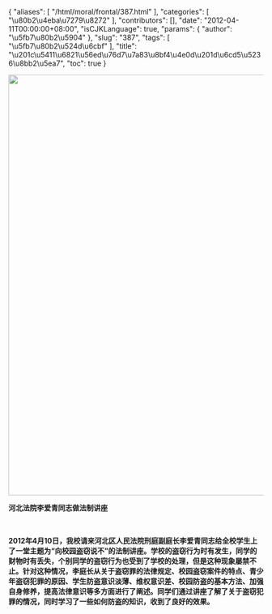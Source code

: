 {
    "aliases": [
        "/html/moral/frontal/387.html"
    ],
    "categories": [
        "\u80b2\u4eba\u7279\u8272"
    ],
    "contributors": [],
    "date": "2012-04-11T00:00:00+08:00",
    "isCJKLanguage": true,
    "params": {
        "author": "\u5fb7\u80b2\u5904"
    },
    "slug": "387",
    "tags": [
        "\u5fb7\u80b2\u524d\u6cbf"
    ],
    "title": "\u201c\u5411\u6821\u56ed\u76d7\u7a83\u8bf4\u4e0d\u201d\u6cd5\u5236\u8bb2\u5ea7",
    "toc": true
}

**<img
    src="https://cdn.tfls.online/mirror/full/47c52652982c2f0f88f9c43d0e36263ca37ef4e9.jpg"
    style="display:block;margin-left:auto;margin-right:auto;"
    decoding="async"
    fetchpriority="auto"
    loading="lazy"
    height="831"
    width="600"
/>**




**河北法院李爱青同志做法制讲座**




  




**2012年4月10日，我校请来河北区人民法院刑庭副庭长李爱青同志给全校学生上了一堂主题为“向校园盗窃说不”的法制讲座。学校的盗窃行为时有发生，同学的财物时有丢失，个别同学的盗窃行为也受到了学校的处理，但是这种现象屡禁不止。针对这种情况，李庭长从关于盗窃罪的法律规定、校园盗窃案件的特点、青少年盗窃犯罪的原因、学生防盗意识淡薄、维权意识差、校园防盗的基本方法、加强自身修养，提高法律意识等多方面进行了阐述。同学们通过讲座了解了关于盗窃犯罪的情况，同时学习了一些如何防盗的知识，收到了良好的效果。**


